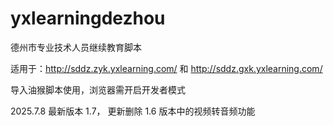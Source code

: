 # yxlearningdezhou

德州市专业技术人员继续教育脚本

适用于：http://sddz.zyk.yxlearning.com/   和    http://sddz.gxk.yxlearning.com/

导入油猴脚本使用，浏览器需开启开发者模式

2025.7.8 最新版本 1.7， 更新删除 1.6 版本中的视频转音频功能
